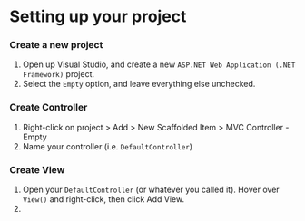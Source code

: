 # Setting up your project

### Create a new project
1. Open up Visual Studio, and create a new `ASP.NET Web Application (.NET Framework)` project.
2. Select the `Empty` option, and leave everything else unchecked.

### Create Controller
1. Right-click on project > Add > New Scaffolded Item > MVC Controller - Empty
2. Name your controller (i.e. `DefaultController`)

### Create View
1. Open your `DefaultController` (or whatever you called it). Hover over `View()` and right-click, then click Add View.
2. 
